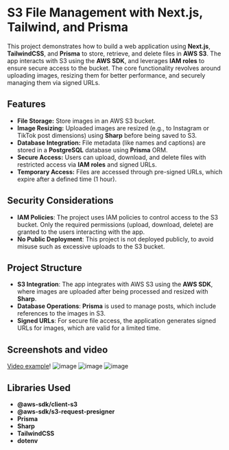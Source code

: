 # S3 File Management with Next.js, Tailwind, and Prisma

This project demonstrates how to build a web application using **Next.js**, **TailwindCSS**, and **Prisma** to store, retrieve, and delete files in **AWS S3**. The app interacts with S3 using the **AWS SDK**, and leverages **IAM roles** to ensure secure access to the bucket. The core functionality revolves around uploading images, resizing them for better performance, and securely managing them via signed URLs.

## Features

- **File Storage:** Store images in an AWS S3 bucket.
- **Image Resizing:** Uploaded images are resized (e.g., to Instagram or TikTok post dimensions) using **Sharp** before being saved to S3.
- **Database Integration:** File metadata (like names and captions) are stored in a **PostgreSQL** database using **Prisma** ORM.
- **Secure Access:** Users can upload, download, and delete files with restricted access via **IAM roles** and signed URLs.
- **Temporary Access:** Files are accessed through pre-signed URLs, which expire after a defined time (1 hour).

## Security Considerations

- **IAM Policies**: The project uses IAM policies to control access to the S3 bucket. Only the required permissions (upload, download, delete) are granted to the users interacting with the app.
- **No Public Deployment**: This project is not deployed publicly, to avoid misuse such as excessive uploads to the S3 bucket.

## Project Structure

- **S3 Integration**: The app integrates with AWS S3 using the **AWS SDK**, where images are uploaded after being processed and resized with **Sharp**.
- **Database Operations**: **Prisma** is used to manage posts, which include references to the images in S3.
- **Signed URLs**: For secure file access, the application generates signed URLs for images, which are valid for a limited time.

## Screenshots and video
[Video example](https://youtu.be/UezW0tpU19I)!
![image](https://github.com/user-attachments/assets/0e7c1403-bd12-4c6a-833d-2ac635993f4a)
![image](https://github.com/user-attachments/assets/a72a70df-e76f-42b9-8535-954a32c895fb)
![image](https://github.com/user-attachments/assets/300ecf2e-de15-4bea-a78a-605237f600bf)



## Libraries Used

- **@aws-sdk/client-s3**
- **@aws-sdk/s3-request-presigner**
- **Prisma**
- **Sharp**
- **TailwindCSS**
- **dotenv**
